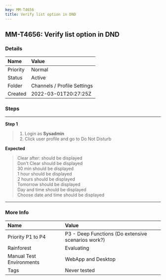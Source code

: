 ```yaml
---
key: MM-T4656
title: Verify list option in DND
---
```


## MM-T4656: Verify list option in DND

### Details

| Name     | Value                       |
| :------- | :-------------------------- |
| Priority | Normal                      |
| Status   | Active                      |
| Folder   | Channels / Profile Settings |
| Created  | 2022-03-01T20:27:25Z        |

### Steps

<hr/>

**Step 1**

> <article><ol><li>Login as <strong>Sysadmin</strong></li><li>Click user profile and go to Do Not Disturb</li></ol></article>

**Expected**

> <article>Clear after: should be displayed<br />Don't Clear should be displayed<br />30 min should be displayed<br />1 hour should be displayed<br />2 hours should be displayed<br />Tomorrow should be displayed<br />Day and time should be displayed<br />Choose date and time should be displayed</article>

<hr/>

### More Info

| Name                     | Value                                              |
| :----------------------- | :------------------------------------------------- |
| Priority P1 to P4        | P3 - Deep Functions (Do extensive scenarios work?) |
| Rainforest               | Evaluating                                         |
| Manual Test Environments | WebApp and Desktop                                 |
| Tags                     | Never tested                                       |
